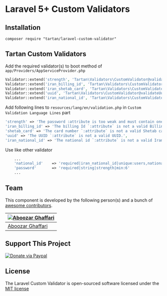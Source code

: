 Laravel 5+ Custom Validators
============

Installation
-------
```
composer require "tartan/laravel-custom-validator"
```

Tartan Custom Validators
-------------------------
Add the required validator(s) to boot method of `app/Providers/AppServiceProvider.php`
 
```php
Validator::extend('strength', 'Tartan\Validators\CustomValidator@validateStrength');
Validator::extend('iran_billing_id', 'Tartan\Validators\CustomValidator@validateIranBillingId');
Validator::extend('iran_shetab_card', 'Tartan\Validators\CustomValidator@validateShetabCard');
Validator::extend('uuid', 'Tartan\Validators\CustomValidator@validateUuid');
Validator::extend('iran_national_id', 'Tartan\Validators\CustomValidator@validateNationalId');
```

Add following lines to `resources/lang/en/validation.php` in `Custom Validation Language Lines` part

```php
'strength' => 'The password :attribute is too weak and must contain one or more uppercase, lowercase, numeric, and special character (!@#$%^&*).',
'iran_billing_id' => 'The billing Id `:attribute` is not a valid Billing Id.',
'shetab_card' => 'The card number `:attribute` is not a valid Shetab card number.',
'uuid' => 'The UUID `:attribute` is not a valid UUID.',
'iran_national_id' => 'The national id `:attribute` is not a valid Iran nationa Id.',
```

Use like other validator

```php
	...
	'national_id'    => 'required|iran_national_id|unique:users,national_id',
	'password'       => 'required|string|strength|min:6'
	...
```

## Team

This component is developed by the following person(s) and a bunch of [awesome contributors](https://github.com/theTartancoder/laravel-custom-validator/graphs/contributors).

[![Aboozar Ghaffari](https://avatars1.githubusercontent.com/u/502961?s=200&v=4)](https://github.com/iamtartan) |
--- |
[Aboozar Ghaffari](https://github.com/theTartancoder) |

## Support This Project
  
[![Donate via Paypal](https://www.paypalobjects.com/en_US/i/btn/btn_donate_SM.gif)](https://www.paypal.com/cgi-bin/webscr?cmd=_s-xclick&hosted_button_id=LXEL22GFTXTKN)

## License

The Laravel Custom Validator is open-sourced software licensed under the [MIT license](http://opensource.org/licenses/MIT)
